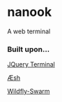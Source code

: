 # nanook

A web terminal




### Built upon...

[JQuery Terminal](http://terminal.jcubic.pl/)

[Æsh](https://github.com/aeshell/aesh)

[Wildfly-Swarm](https://github.com/wildfly-swarm/)